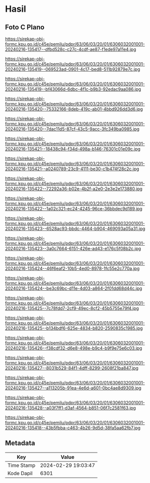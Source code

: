 # Hasil

## Foto C Plano

https://sirekap-obj-formc.kpu.go.id/c45e/pemilu/pdpr/63/06/03/20/01/6306032001001-20240216-135417--dfbd528c-c27c-4cdf-ae87-f1ede97a11e4.jpg

https://sirekap-obj-formc.kpu.go.id/c45e/pemilu/pdpr/63/06/03/20/01/6306032001001-20240216-135419--069523ad-0901-4c17-bed8-511b92879e7c.jpg

https://sirekap-obj-formc.kpu.go.id/c45e/pemilu/pdpr/63/06/03/20/01/6306032001001-20240216-135419--bf43066d-6dbc-4f1c-b9b3-92edac9aa086.jpg

https://sirekap-obj-formc.kpu.go.id/c45e/pemilu/pdpr/63/06/03/20/01/6306032001001-20240216-135420--75332166-8deb-419c-ab01-4bbd926dd3d6.jpg

https://sirekap-obj-formc.kpu.go.id/c45e/pemilu/pdpr/63/06/03/20/01/6306032001001-20240216-135420--7dac11d5-87cf-43c5-9acc-3fc349ba0985.jpg

https://sirekap-obj-formc.kpu.go.id/c45e/pemilu/pdpr/63/06/03/20/01/6306032001001-20240216-135421--18438c94-f34d-498a-b146-76301c01e09c.jpg

https://sirekap-obj-formc.kpu.go.id/c45e/pemilu/pdpr/63/06/03/20/01/6306032001001-20240216-135421--a0240789-23c9-4111-be30-c1b474f28c2c.jpg

https://sirekap-obj-formc.kpu.go.id/c45e/pemilu/pdpr/63/06/03/20/01/6306032001001-20240216-135422--72292a36-b02e-4b2f-a2e0-2e3e2e173880.jpg

https://sirekap-obj-formc.kpu.go.id/c45e/pemilu/pdpr/63/06/03/20/01/6306032001001-20240216-135422--1a02c321-ec24-4245-96ce-36bbdec9d189.jpg

https://sirekap-obj-formc.kpu.go.id/c45e/pemilu/pdpr/63/06/03/20/01/6306032001001-20240216-135423--6528ac93-bbdc-4464-b904-469093a05a31.jpg

https://sirekap-obj-formc.kpu.go.id/c45e/pemilu/pdpr/63/06/03/20/01/6306032001001-20240216-135423--3a0c7664-6151-426e-ad43-e176c5f08b2c.jpg

https://sirekap-obj-formc.kpu.go.id/c45e/pemilu/pdpr/63/06/03/20/01/6306032001001-20240216-135424--46f6eaf2-10b5-4ed0-8978-1fc55e2c770a.jpg

https://sirekap-obj-formc.kpu.go.id/c45e/pemilu/pdpr/63/06/03/20/01/6306032001001-20240216-135424--be3c69bc-d11e-4d03-a864-2f01dd68d44c.jpg

https://sirekap-obj-formc.kpu.go.id/c45e/pemilu/pdpr/63/06/03/20/01/6306032001001-20240216-135425--7c78fdd7-2cf9-49ec-8cf2-45b5755e79f4.jpg

https://sirekap-obj-formc.kpu.go.id/c45e/pemilu/pdpr/63/06/03/20/01/6306032001001-20240216-135425--b134bdf6-625e-4834-b820-2590835c1985.jpg

https://sirekap-obj-formc.kpu.go.id/c45e/pemilu/pdpr/63/06/03/20/01/6306032001001-20240216-135426--f38cdf32-d6e8-498e-b9c4-b9f9e75e6c03.jpg

https://sirekap-obj-formc.kpu.go.id/c45e/pemilu/pdpr/63/06/03/20/01/6306032001001-20240216-135427--8031b529-84f1-4dff-8299-2608f21ba847.jpg

https://sirekap-obj-formc.kpu.go.id/c45e/pemilu/pdpr/63/06/03/20/01/6306032001001-20240216-135427--a113205b-91ea-4e6d-a601-0bc4ae8d9309.jpg

https://sirekap-obj-formc.kpu.go.id/c45e/pemilu/pdpr/63/06/03/20/01/6306032001001-20240216-135428--a03f7ff1-d3af-4564-b851-06f7c2581f63.jpg

https://sirekap-obj-formc.kpu.go.id/c45e/pemilu/pdpr/63/06/03/20/01/6306032001001-20240216-135418--43b5fbba-c463-4b26-9d5d-38fa5aa62fb7.jpg


## Metadata

| Key        | Value               |
| ---------- | ------------------- |
| Time Stamp | 2024-02-29 19:03:47 |
| Kode Dapil | 6301                |



